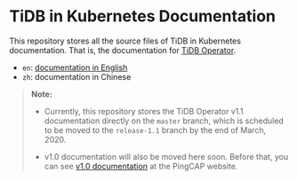 # TiDB in Kubernetes Documentation

This repository stores all the source files of TiDB in Kubernetes documentation. That is, the documentation for [TiDB Operator](https://github.com/pingcap/tidb-operator).

- `en`: [documentation in English](/en/TOC.md)
- `zh`: documentation in Chinese

> **Note:**
>
> - Currently, this repository stores the TiDB Operator v1.1 documentation directly on the `master` branch, which is scheduled to be moved to the `release-1.1` branch by the end of March, 2020.
>
> - v1.0 documentation will also be moved here soon. Before that, you can see [v1.0 documentation](https://pingcap.com/docs/stable/tidb-operator-overview/) at the PingCAP website.
